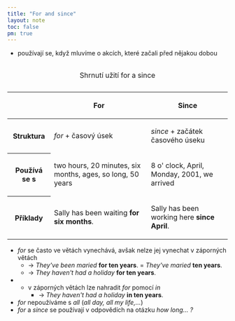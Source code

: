 ```yaml
---
title: "For and since"
layout: note
toc: false
pm: true
---
```

- používají se, když mluvíme o akcích, které začali před nějakou dobou

<table class="note-table">
    <thead>
        <tr>
            <th></th>
            <th>

For
            </th>
            <th>

Since
            </th>
        </tr>
    </thead>
    <tbody>
        <tr>
            <th>

Struktura
            </th>
            <td>

_for_ + časový úsek
            </td>
            <td>

_since_ + začátek časového úseku
            </td>
        </tr>
        <tr>
            <th>

Používá se s
            </th>
            <td class="it">

two hours, 20 minutes, six months, ages, so long, 50 years
            </td>
            <td class="it">

8 o' clock, April, Monday, 2001, we arrived
            </td>
        </tr>
        <tr>
            <th>

Příklady
            </th>
            <td class="it">

Sally has been waiting **for six months**.
            </td>
            <td class="it">

Sally has been working here **since April**.
            </td>
        </tr>
    </tbody>
    <caption>

Shrnutí užití for a since
    </caption>
</table>

- _for_ se často ve větách vynechává, avšak nelze jej vynechat v záporných větách
    - -> _They've been maried_ **for ten years**. = _They've maried_ **ten years**.
    - -> _They haven't had a holiday_ **for ten years**.
- - v záporných větách lze nahradit _for_ pomocí _in_
    - -> _They haven't had a holiday_ **in ten years**.
- _for_ nepoužíváme s _all_ (_all day, all my life,..._)
- _for_ a _since_ se používají v odpovědích na otázku _how long... ?_